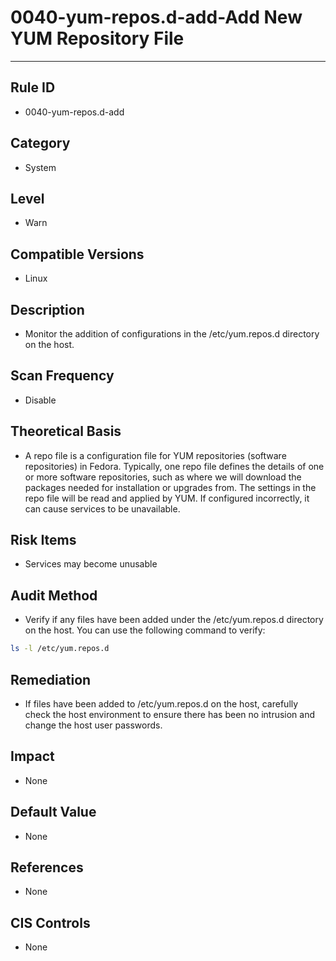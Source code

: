 # 0040-yum-repos.d-add-Add New YUM Repository File
---

## Rule ID

- 0040-yum-repos.d-add


## Category

- System


## Level

- Warn


## Compatible Versions


- Linux




## Description


- Monitor the addition of configurations in the /etc/yum.repos.d directory on the host.



## Scan Frequency
- Disable

## Theoretical Basis


- A repo file is a configuration file for YUM repositories (software repositories) in Fedora. Typically, one repo file defines the details of one or more software repositories, such as where we will download the packages needed for installation or upgrades from. The settings in the repo file will be read and applied by YUM. If configured incorrectly, it can cause services to be unavailable.



## Risk Items


- Services may become unusable



## Audit Method
- Verify if any files have been added under the /etc/yum.repos.d directory on the host. You can use the following command to verify:

```bash
ls -l /etc/yum.repos.d
```



## Remediation
- If files have been added to /etc/yum.repos.d on the host, carefully check the host environment to ensure there has been no intrusion and change the host user passwords.



## Impact


- None




## Default Value


- None




## References


- None



## CIS Controls


- None